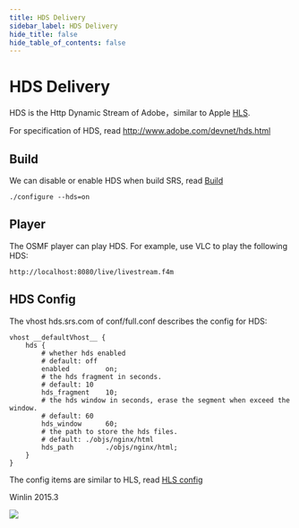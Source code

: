 ```yaml
---
title: HDS Delivery
sidebar_label: HDS Delivery
hide_title: false
hide_table_of_contents: false
---
```


# HDS Delivery

HDS is the Http Dynamic Stream of Adobe，similar to Apple [HLS](./hls.md).

For specification of HDS, read http://www.adobe.com/devnet/hds.html

## Build

We can disable or enable HDS when build SRS, read [Build](./install.md)

```
./configure --hds=on
```

## Player

The OSMF player can play HDS. For example, use VLC to play the following HDS:

```
http://localhost:8080/live/livestream.f4m
```

## HDS Config

The vhost hds.srs.com of conf/full.conf describes the config for HDS:

```
vhost __defaultVhost__ {
    hds {
        # whether hds enabled
        # default: off
        enabled         on;
        # the hds fragment in seconds.
        # default: 10
        hds_fragment    10;
        # the hds window in seconds, erase the segment when exceed the window.
        # default: 60
        hds_window      60;
        # the path to store the hds files.
        # default: ./objs/nginx/html
        hds_path        ./objs/nginx/html;
    }
}
```

The config items are similar to HLS, read [HLS config](./hls.md#hls-config)

Winlin 2015.3

![](https://ossrs.io/gif/v1/sls.gif?site=ossrs.io&path=/lts/doc/en/v5/delivery-hds)


